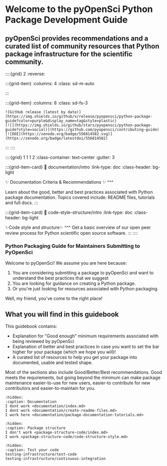 # Welcome to the pyOpenSci Python Package Development Guide  

## pyOpenSci provides recommendations and a curated list of community resources that Python package infrastructure for the scientific community.

::::{grid} 2
:reverse:

:::{grid-item}
:columns: 4
:class: sd-m-auto

:::  

:::{grid-item}
:columns: 8
:class: sd-fs-3


<!-- 
Removing button for the time being
```{button-ref} start/your-first-book
:ref-type: doc
:color: primary
:class: sd-rounded-pill float-left


Get Involved (Maybe a link to a get involved page)

% SVG rendering breaks latex builds for the GitHub badge, so only include in HTML
``` 
-->

```{only} html
![GitHub release (latest by date)](https://img.shields.io/github/v/release/pyopensci/python-package-guide?color=purple&display_name=tag&style=plastic)
[![](https://img.shields.io/github/stars/pyopensci/python-package-guide?style=social)](https://github.com/pyopensci/contributing-guide)
[![DOI](https://zenodo.org/badge/556814582.svg)](https://zenodo.org/badge/latestdoi/556814582)
```

:::
::::


<!-- I think this is the end of the header - below begins the next grid-->

::::{grid} 1 1 1 2
:class-container: text-center
:gutter: 3

:::{grid-item-card}
:link: documentation/intro
:link-type: doc
:class-header: bg-light

✨ Documentation Criteria & Recommendations ✨
^^^

Learn about the good, better and best practices 
associated with Python package documentation. Topics 
covered include: README files, tutorials and full docs. 
:::

:::{grid-item-card}
:link: code-style-structure/intro
:link-type: doc
:class-header: bg-light

✨Code style and structure✨
^^^
Get a basic overview of our open peer review process for Python scientific open source software.
:::
::::


### Python Packaging Guide for Maintainers Submitting to PyOpenSci

Welcome to pyOpenSci! We assume you are here because: 

1. You are considering submitting a package to pyOpenSci and want to understand the best practices that we suggest 
2. You are looking for guidance on creating a Python package. 
3. Or you're just looking for resources associated with Python packaging.

Well, my friend, you've come to the right place! 

## What you will find in this guidebook 

This guidebook contains: 

* Explanation for "Good enough" minimum requirements associated with being reviewed by pyOpenSci
* Explanation of better and best practices in case you want to set the bar higher for your package (which we hope you will)!
* A curated list of resources to help you get your package into documented, usable and tested shape. 

Most of the sections also include Good/Better/Best recommendations.
Good meets the requirements, but going beyond the minimum can make package maintenance easier-to-use for new users, easier-to contribute for new contributors and easier-to-maintain for you.

```{toctree}
:hidden:
:caption: Documentation
I dont work <documentation/index.md>
I dont work <documentation/create-readme-files.md>
I work here <documentation/package-documentation-tutorials.md>
```

```{toctree}
:hidden:
:caption: Package structure
I don't work <package-structure-code/index.md>
I work <package-structure-code/code-structure-style.md>
```

```{toctree}
:hidden:
:caption: Test your code
testing-infrastructure/test-code
testing-infrastructure/continuous-integration
```

<!-- 
Removing button for the time being
```{button-ref} start/your-first-book
:ref-type: doc
:color: primary
:class: sd-rounded-pill float-left
Get Involved (Maybe a link to a get involved page)
``` -->

<!-- 
# README.md File Best Practices 

## Adding a Readme file.. Python Package Documentation



Documentation is as important to the success of your Python open source package 
as the code itself. While quality code is valuable as it gets the tasks that your
package seeks to achieve, completed, if users don't understand how to use the 
tools in your package then they won't use your tool. 

## Documentation elements that we look for when reviewing a Python package

In the pyOpenSci peer review process we look for several things when evaluating
package documentation including:

1. A clear and to the point README file 
2. Documentation of the funcaintliy of your code. This is often setup using Sphinx/ Read the docs or some other documentation platform 
3.  Sufficient API documentation of your packages API (this means that docstrings are formatted with explanations of each variable and better yet quick vignettes that demonstrate how to use the function or class)

## Package documentation 

Your package should be well documented. While the readme is a great first step, 
you should also have a documentation website. Many prefer to use Sphinx to create 
they Python package documentation. Sphinx is great because it offers some extensions
that support things like documenting your api (see below), running and testing code 
vignettes in your docstrings and more. 

Sphinx also offers numerous themes that you can use to customize your documentation.
This contributing guide is created using a Spinx Book theme. <I PLAN TO MOVE TO book soon>

If you aren't excited about maintaining a website for your documentation, we 
suggest using the [READTHEDOCS platform](https://www.readthedocs.org) which 
allows you to easily host your documentation and track versions of your docs
as you release updates. 


# TODO LINK TO CI BUILDS FOR Documentation>
Maybe we can curate a list of CI builds that people can use??? or is that moving too close to a cookie cutter situation

## API documentation 

There are several parts of package documentation

All external package functions, classes, and methods should be fully documented with examples.

**Good/Better/Best:**
- **Good:** Manually updated documentation as text files that ship with your package.
- **Better:** A documentation website using Sphinx to convert rst files to HTML and Read the Docs to host your site.
- **Best (optional):** Also consider automatically generated documentation from docstrings using autodoc


### License file 

Your software should be licensed using an OSI approved license. The GitHub 
repo should have a license file for that specific license. 
<LINK TO A LICENSE RESOURCE(s) for selecting a license>

### CONTRIBUTING file  

pyOpenSci packages must:

- Contain full documentation for any user-facing functions.
- Have a test suite that covers the major functionality of the package.
- Use continuous integration.
- Use an OSI approved software license.


### License
pyOpenSci projects should use an open source software license that is approved by the Open Software Initiative (OSI). OSI's website has a [list of popular licenses](https://opensource.org/licenses), and GitHub has a [handy tool](https://choosealicense.com/) for choosing a license.

**Good/Better/Best:**
- **Good:** Include a open source software license with your package.
- **Better/Best:** Choose a license based on your needs and future use of package, plus explain your choice in your submission for review.

## Other recommendations
### Python version support
You should always be explicit about which versions of Python your package supports.
Keeping compatibility with old Python versions can be difficult as functionality changes.
A good rule of thumb is that the package should support, at least,
the latest three Python versions (e.g., 3.8, 3.7, 3.6).

### Code Style
pyOpenSci encourages authors to consult [PEP 8](https://www.python.org/dev/peps/pep-0008/) for information on how to style your code.

### Linting
An automatic linter (e.g. flake8) can help ensure your code is clean and free of syntax errors. These can be integrated with your CI.

### Badges

Badges are a useful way to draw attention to the quality of your project and to
assure users that it is well-designed, tested, and maintained.
It is common to provide a collection of badges in a table for others
to quickly browse.

[See this example of a badge table](https://github.com/ropensci/drake). Such a table should be more wide than high. (Note that the badge for pyOpenSci peer-review will be provided upon acceptance.)
-->
